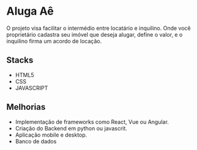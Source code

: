 
# Aluga Aê 

O projeto visa facilitar o intermédio entre locatário e inquilino.
Onde você proprietário cadastra seu imóvel que deseja alugar, define o valor, e o inquilino firma um acordo de locação.



## Stacks

- HTML5
- CSS
- JAVASCRIPT





## Melhorias

- Implementação de frameworks como React, Vue ou Angular.
- Criação do Backend em python ou javascrit.
- Aplicação mobile e desktop.
- Banco de dados

